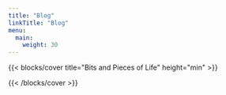 ```yaml
---
title: "Blog"
linkTitle: "Blog"
menu:
  main:
    weight: 30
---
```


{{< blocks/cover title="Bits and Pieces of Life" height="min" >}}



{{< /blocks/cover >}}